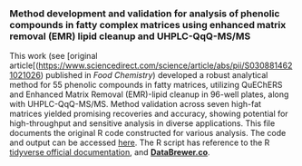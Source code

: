 ### Method development and validation for analysis of phenolic compounds in fatty complex matrices using enhanced matrix removal (EMR) lipid cleanup and UHPLC-QqQ-MS/MS
This work (see [original article[(https://www.sciencedirect.com/science/article/abs/pii/S0308814621021026) published in *Food Chemistry*) developed a robust analytical method for 55 phenolic compounds in fatty matrices, utilizing QuEChERS and Enhanced Matrix Removal (EMR)-lipid cleanup in 96-well plates, along with UHPLC-QqQ-MS/MS. Method validation across seven high-fat matrices yielded promising recoveries and accuracy, showing potential for high-throughput and sensitive analysis in diverse applications. 
This file documents the original R code constructed for various analysis. The code and output can be accessed [here](https://yuanbofaith.github.io/QuEChERS-EMR-polyphenols/). 
The R script has reference to the R [tidyverse official documentation](https://www.tidyverse.org/), and [**DataBrewer.co**](https://www.databrewer.co/). 
